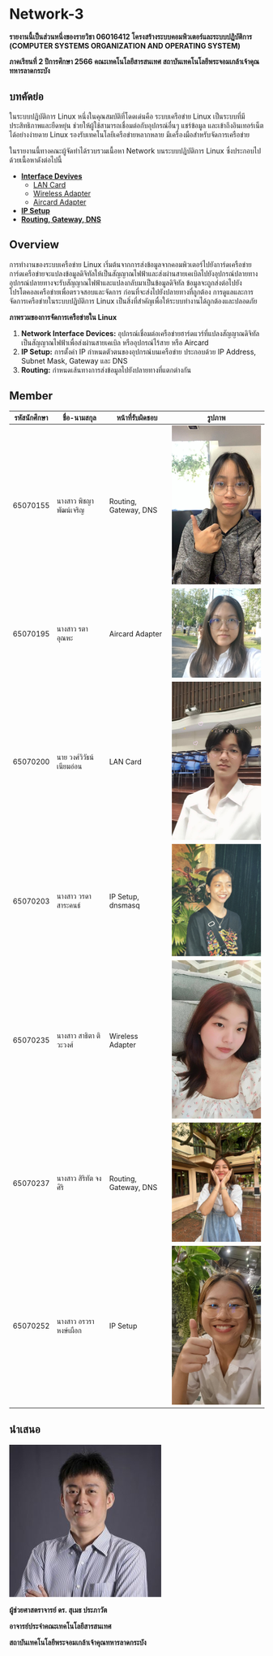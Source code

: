 # Network-3

**รายงานนี้เป็นส่วนหนึ่งของรายวิชา 06016412 โครงสร้างระบบคอมพิวเตอร์และระบบปฏิบัติการ (COMPUTER SYSTEMS ORGANIZATION AND OPERATING SYSTEM)**

**ภาคเรียนที่ 2 ปีการศึกษา 2566 คณะเทคโนโลยีสารสนเทศ สถาบันเทคโนโลยีพระจอมเกล้าเจ้าคุณทหารลาดกระบัง**

## บทคัดย่อ
ในระบบปฏิบัติการ Linux หนึ่งในคุณสมบัติที่โดดเด่นคือ 
ระบบเครือข่าย Linux เป็นระบบที่มีประสิทธิภาพและยืดหยุ่น ช่วยให้ผู้ใช้สามารถเชื่อมต่อกับอุปกรณ์อื่นๆ แชร์ข้อมูล และเข้าถึงอินเทอร์เน็ตได้อย่างง่ายดาย Linux รองรับเทคโนโลยีเครือข่ายหลากหลาย มีเครื่องมือสำหรับจัดการเครือข่าย

ในรายงานนี้ทางคณะผู้จัดทำได้รวบรวมเนื้อหา Network บนระบบปฎิบัติการ Linux ซึ่งประกอบไปด้วยเนื้อหาดังต่อไปนี้

- [**Interface Devives**](/Interface%20Devices/)
  - [LAN Card](/Interface%20Devices/LAN%20Card/)
  - [Wireless Adapter](/Interface%20Devices/Wireless%20Adapter/)
  - [Aircard Adapter](/Interface%20Devices/Aircard%20Adapter/)
- [**IP Setup**](/IP%20Setup/)
- [**Routing, Gateway, DNS**](/Routing,%20Gateway,%20DNS/)


## Overview

การทำงานของระบบเครือข่าย Linux เริ่มต้นจากการส่งข้อมูลจากคอมพิวเตอร์ไปยังการ์ดเครือข่าย การ์ดเครือข่ายจะแปลงข้อมูลดิจิทัลให้เป็นสัญญาณไฟฟ้าและส่งผ่านสายเคเบิลไปยังอุปกรณ์ปลายทาง อุปกรณ์ปลายทางจะรับสัญญาณไฟฟ้าและแปลงกลับมาเป็นข้อมูลดิจิทัล ข้อมูลจะถูกส่งต่อไปยังโปรโตคอลเครือข่ายเพื่อตรวจสอบและจัดการ ก่อนที่จะส่งไปยังปลายทางที่ถูกต้อง
การดูแลและการจัดการเครือข่ายในระบบปฏิบัติการ Linux เป็นสิ่งที่สำคัญเพื่อให้ระบบทำงานได้ถูกต้องและปลอดภัย 

**ภาพรวมของการจัดการเครือข่ายใน Linux**


1. **Network Interface Devices:** อุปกรณ์เชื่อมต่อเครือข่ายฮาร์ดแวร์ที่แปลงสัญญาณดิจิทัลเป็นสัญญาณไฟฟ้าเพื่อส่งผ่านสายเคเบิล หรืออุปกรณ์ไร้สาย หรือ Aircard
2. **IP Setup:** การตั้งค่า IP กำหนดตัวตนของอุปกรณ์บนเครือข่าย ประกอบด้วย IP Address, Subnet Mask, Gateway และ DNS
3. **Routing:** กำหนดเส้นทางการส่งข้อมูลไปยังปลายทางที่แตกต่างกัน


## Member

|  รหัสนักศึกษา  |  ชื่อ-นามสกุล  |  หน้าที่รับผิดชอบ  |  รูปภาพ  |
|--------------|------------------|------------------------|-------|
|  65070155 |  นางสาว พิชญา พัฒน์เจริญ  |  Routing, Gateway, DNS     |  <img src="./image/65070155.jpg" width="300px" max-width="100%">  |
|  65070195 |  นางสาว รตา อุณหะ  |  Aircard Adapter     |  <img src="./image/65070195.webp" width="300px" max-width="100%">  |
|  65070200 |  นาย วงศ์วิวัธน์ เนียมอ่อน  |  LAN Card     |  <img src="./image/65070200.jpg" width="300px" max-width="100%">  |
|  65070203 |  นางสาว วรดา สาระคนธ์  |  IP Setup, dnsmasq     |  <img src="./image/65070203.jpg" width="300px" max-width="100%">  |
|  65070235 |  นางสาว สาธิตา ติวะวงศ์  |  Wireless Adapter     |  <img src="./image/65070235.jpg" width="300px" max-width="100%">  |
|  65070237 |  นางสาว สิริทัต จงศิริ  |  Routing, Gateway, DNS     |  <img src="./image/65070237.jpg" width="300px" max-width="100%">  |
|  65070252 |  นางสาว อรวรา หงษ์เผือก  |  IP Setup             |  <img src="./image/65070252.jpg" width="300px" max-width="100%">  |

## นำเสนอ

<img src="./image/Sumet.jpg">

**ผู้ช่วยศาสตราจารย์ ดร. สุเมธ ประภาวัต**

**อาจารย์ประจำคณะเทคโนโลยีสารสนเทศ**

**สถาบันเทคโนโลยีพระจอมเกล้าเจ้าคุณทหารลาดกระบัง**
